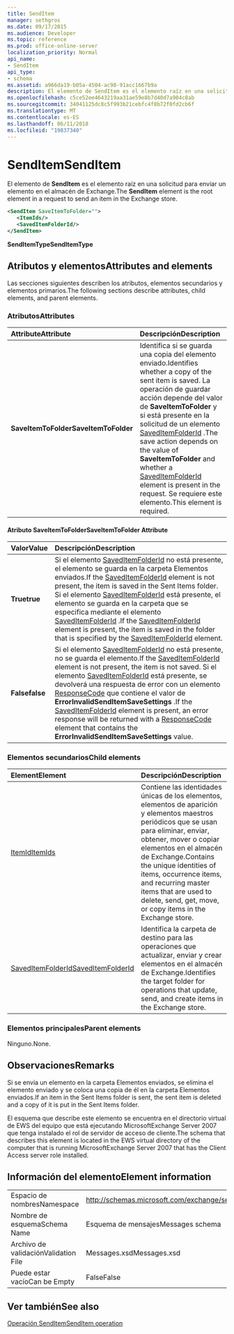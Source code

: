 ```yaml
---
title: SendItem
manager: sethgros
ms.date: 09/17/2015
ms.audience: Developer
ms.topic: reference
ms.prod: office-online-server
localization_priority: Normal
api_name:
- SendItem
api_type:
- schema
ms.assetid: a966da19-b05a-4504-ac98-91acc1667b9a
description: El elemento de SendItem es el elemento raíz en una solicitud para enviar un elemento en el almacén de Exchange.
ms.openlocfilehash: c5ce52ee4643219aa31ae59e8b7d40d7a904c8ab
ms.sourcegitcommit: 34041125dc8c5f993b21cebfc4f8b72f0fd2cb6f
ms.translationtype: MT
ms.contentlocale: es-ES
ms.lasthandoff: 06/11/2018
ms.locfileid: "19837340"
---
```

# <a name="senditem"></a><span data-ttu-id="864ed-103">SendItem</span><span class="sxs-lookup"><span data-stu-id="864ed-103">SendItem</span></span>

<span data-ttu-id="864ed-104">El elemento de **SendItem** es el elemento raíz en una solicitud para enviar un elemento en el almacén de Exchange.</span><span class="sxs-lookup"><span data-stu-id="864ed-104">The **SendItem** element is the root element in a request to send an item in the Exchange store.</span></span> 
  
```xml
<SendItem SaveItemToFolder="">
   <ItemIds/>
   <SavedItemFolderId/>
</SendItem>
```

 <span data-ttu-id="864ed-105">**SendItemType**</span><span class="sxs-lookup"><span data-stu-id="864ed-105">**SendItemType**</span></span>
## <a name="attributes-and-elements"></a><span data-ttu-id="864ed-106">Atributos y elementos</span><span class="sxs-lookup"><span data-stu-id="864ed-106">Attributes and elements</span></span>

<span data-ttu-id="864ed-107">Las secciones siguientes describen los atributos, elementos secundarios y elementos primarios.</span><span class="sxs-lookup"><span data-stu-id="864ed-107">The following sections describe attributes, child elements, and parent elements.</span></span>
  
### <a name="attributes"></a><span data-ttu-id="864ed-108">Atributos</span><span class="sxs-lookup"><span data-stu-id="864ed-108">Attributes</span></span>

|<span data-ttu-id="864ed-109">**Attribute**</span><span class="sxs-lookup"><span data-stu-id="864ed-109">**Attribute**</span></span>|<span data-ttu-id="864ed-110">**Descripción**</span><span class="sxs-lookup"><span data-stu-id="864ed-110">**Description**</span></span>|
|:-----|:-----|
|<span data-ttu-id="864ed-111">**SaveItemToFolder**</span><span class="sxs-lookup"><span data-stu-id="864ed-111">**SaveItemToFolder**</span></span> <br/> |<span data-ttu-id="864ed-112">Identifica si se guarda una copia del elemento enviado.</span><span class="sxs-lookup"><span data-stu-id="864ed-112">Identifies whether a copy of the sent item is saved.</span></span> <span data-ttu-id="864ed-113">La operación de guardar acción depende del valor de **SaveItemToFolder** y si está presente en la solicitud de un elemento [SavedItemFolderId](saveditemfolderid.md) .</span><span class="sxs-lookup"><span data-stu-id="864ed-113">The save action depends on the value of **SaveItemToFolder** and whether a [SavedItemFolderId](saveditemfolderid.md) element is present in the request.</span></span> <span data-ttu-id="864ed-114">Se requiere este elemento.</span><span class="sxs-lookup"><span data-stu-id="864ed-114">This element is required.</span></span>  <br/> |
   
#### <a name="saveitemtofolder-attribute"></a><span data-ttu-id="864ed-115">Atributo SaveItemToFolder</span><span class="sxs-lookup"><span data-stu-id="864ed-115">SaveItemToFolder Attribute</span></span>

|<span data-ttu-id="864ed-116">**Valor**</span><span class="sxs-lookup"><span data-stu-id="864ed-116">**Value**</span></span>|<span data-ttu-id="864ed-117">**Descripción**</span><span class="sxs-lookup"><span data-stu-id="864ed-117">**Description**</span></span>|
|:-----|:-----|
|<span data-ttu-id="864ed-118">**True**</span><span class="sxs-lookup"><span data-stu-id="864ed-118">**true**</span></span> <br/> |<span data-ttu-id="864ed-119">Si el elemento [SavedItemFolderId](saveditemfolderid.md) no está presente, el elemento se guarda en la carpeta Elementos enviados.</span><span class="sxs-lookup"><span data-stu-id="864ed-119">If the [SavedItemFolderId](saveditemfolderid.md) element is not present, the item is saved in the Sent Items folder.</span></span> <span data-ttu-id="864ed-120">Si el elemento [SavedItemFolderId](saveditemfolderid.md) está presente, el elemento se guarda en la carpeta que se especifica mediante el elemento [SavedItemFolderId](saveditemfolderid.md) .</span><span class="sxs-lookup"><span data-stu-id="864ed-120">If the [SavedItemFolderId](saveditemfolderid.md) element is present, the item is saved in the folder that is specified by the [SavedItemFolderId](saveditemfolderid.md) element.</span></span>  <br/> |
|<span data-ttu-id="864ed-121">**False**</span><span class="sxs-lookup"><span data-stu-id="864ed-121">**false**</span></span> <br/> |<span data-ttu-id="864ed-122">Si el elemento [SavedItemFolderId](saveditemfolderid.md) no está presente, no se guarda el elemento.</span><span class="sxs-lookup"><span data-stu-id="864ed-122">If the [SavedItemFolderId](saveditemfolderid.md) element is not present, the item is not saved.</span></span> <span data-ttu-id="864ed-123">Si el elemento [SavedItemFolderId](saveditemfolderid.md) está presente, se devolverá una respuesta de error con un elemento [ResponseCode](responsecode.md) que contiene el valor de **ErrorInvalidSendItemSaveSettings** .</span><span class="sxs-lookup"><span data-stu-id="864ed-123">If the [SavedItemFolderId](saveditemfolderid.md) element is present, an error response will be returned with a [ResponseCode](responsecode.md) element that contains the **ErrorInvalidSendItemSaveSettings** value.</span></span>  <br/> |
   
### <a name="child-elements"></a><span data-ttu-id="864ed-124">Elementos secundarios</span><span class="sxs-lookup"><span data-stu-id="864ed-124">Child elements</span></span>

|<span data-ttu-id="864ed-125">**Element**</span><span class="sxs-lookup"><span data-stu-id="864ed-125">**Element**</span></span>|<span data-ttu-id="864ed-126">**Descripción**</span><span class="sxs-lookup"><span data-stu-id="864ed-126">**Description**</span></span>|
|:-----|:-----|
|[<span data-ttu-id="864ed-127">ItemId</span><span class="sxs-lookup"><span data-stu-id="864ed-127">ItemIds</span></span>](itemids.md) <br/> |<span data-ttu-id="864ed-128">Contiene las identidades únicas de los elementos, elementos de aparición y elementos maestros periódicos que se usan para eliminar, enviar, obtener, mover o copiar elementos en el almacén de Exchange.</span><span class="sxs-lookup"><span data-stu-id="864ed-128">Contains the unique identities of items, occurrence items, and recurring master items that are used to delete, send, get, move, or copy items in the Exchange store.</span></span>  <br/> |
|[<span data-ttu-id="864ed-129">SavedItemFolderId</span><span class="sxs-lookup"><span data-stu-id="864ed-129">SavedItemFolderId</span></span>](saveditemfolderid.md) <br/> |<span data-ttu-id="864ed-130">Identifica la carpeta de destino para las operaciones que actualizar, enviar y crear elementos en el almacén de Exchange.</span><span class="sxs-lookup"><span data-stu-id="864ed-130">Identifies the target folder for operations that update, send, and create items in the Exchange store.</span></span>  <br/> |
   
### <a name="parent-elements"></a><span data-ttu-id="864ed-131">Elementos principales</span><span class="sxs-lookup"><span data-stu-id="864ed-131">Parent elements</span></span>

<span data-ttu-id="864ed-132">Ninguno.</span><span class="sxs-lookup"><span data-stu-id="864ed-132">None.</span></span>
  
## <a name="remarks"></a><span data-ttu-id="864ed-133">Observaciones</span><span class="sxs-lookup"><span data-stu-id="864ed-133">Remarks</span></span>

<span data-ttu-id="864ed-134">Si se envía un elemento en la carpeta Elementos enviados, se elimina el elemento enviado y se coloca una copia de él en la carpeta Elementos enviados.</span><span class="sxs-lookup"><span data-stu-id="864ed-134">If an item in the Sent Items folder is sent, the sent item is deleted and a copy of it is put in the Sent Items folder.</span></span>
  
<span data-ttu-id="864ed-135">El esquema que describe este elemento se encuentra en el directorio virtual de EWS del equipo que está ejecutando MicrosoftExchange Server 2007 que tenga instalado el rol de servidor de acceso de cliente.</span><span class="sxs-lookup"><span data-stu-id="864ed-135">The schema that describes this element is located in the EWS virtual directory of the computer that is running MicrosoftExchange Server 2007 that has the Client Access server role installed.</span></span>
  
## <a name="element-information"></a><span data-ttu-id="864ed-136">Información del elemento</span><span class="sxs-lookup"><span data-stu-id="864ed-136">Element information</span></span>

|||
|:-----|:-----|
|<span data-ttu-id="864ed-137">Espacio de nombres</span><span class="sxs-lookup"><span data-stu-id="864ed-137">Namespace</span></span>  <br/> |http://schemas.microsoft.com/exchange/services/2006/messages  <br/> |
|<span data-ttu-id="864ed-138">Nombre de esquema</span><span class="sxs-lookup"><span data-stu-id="864ed-138">Schema Name</span></span>  <br/> |<span data-ttu-id="864ed-139">Esquema de mensajes</span><span class="sxs-lookup"><span data-stu-id="864ed-139">Messages schema</span></span>  <br/> |
|<span data-ttu-id="864ed-140">Archivo de validación</span><span class="sxs-lookup"><span data-stu-id="864ed-140">Validation File</span></span>  <br/> |<span data-ttu-id="864ed-141">Messages.xsd</span><span class="sxs-lookup"><span data-stu-id="864ed-141">Messages.xsd</span></span>  <br/> |
|<span data-ttu-id="864ed-142">Puede estar vacío</span><span class="sxs-lookup"><span data-stu-id="864ed-142">Can be Empty</span></span>  <br/> |<span data-ttu-id="864ed-143">False</span><span class="sxs-lookup"><span data-stu-id="864ed-143">False</span></span>  <br/> |
   
## <a name="see-also"></a><span data-ttu-id="864ed-144">Ver también</span><span class="sxs-lookup"><span data-stu-id="864ed-144">See also</span></span>



[<span data-ttu-id="864ed-145">Operación SendItem</span><span class="sxs-lookup"><span data-stu-id="864ed-145">SendItem operation</span></span>](senditem-operation.md)

